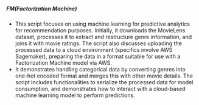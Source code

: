 ##### FM(Factorization Machine)
- This script focuses on using machine learning for predictive analytics for recommendation purposes. Initially, it downloads the MovieLens dataset, processes it to extract and restructure genre information, and joins it with movie ratings. The script also discusses uploading the processed data to a cloud environment (specifics involve AWS Sagemaker), preparing the data in a format suitable for use with a Factorization Machine model via AWS.
- It demonstrates handling categorical data by converting genres into one-hot encoded format and merges this with other movie details. The script includes functionalities to serialize the processed data for model consumption, and demonstrates how to interact with a cloud-based machine learning model to perform predictions.
